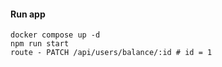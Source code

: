 #### Run app
```shell
docker compose up -d
npm run start
route - PATCH /api/users/balance/:id # id = 1
```
